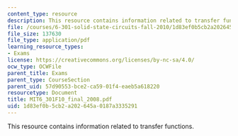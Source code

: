 ```yaml
---
content_type: resource
description: This resource contains information related to transfer functions.
file: /courses/6-301-solid-state-circuits-fall-2010/1d83ef0b5cb2a202645a0187a3335291_MIT6_301F10_final_2008.pdf
file_size: 137630
file_type: application/pdf
learning_resource_types:
- Exams
license: https://creativecommons.org/licenses/by-nc-sa/4.0/
ocw_type: OCWFile
parent_title: Exams
parent_type: CourseSection
parent_uid: 57d90553-bce2-ca59-01f4-eaeb5a618220
resourcetype: Document
title: MIT6_301F10_final_2008.pdf
uid: 1d83ef0b-5cb2-a202-645a-0187a3335291
---
```

This resource contains information related to transfer functions.